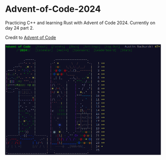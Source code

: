 # Advent-of-Code-2024

Practicing C++ and learning Rust with Advent of Code 2024.  Currently on day 24 part 2.

Credit to [Advent of Code](https://adventofcode.com/)

![aoc2024](screenshots/aoc2024.png)
